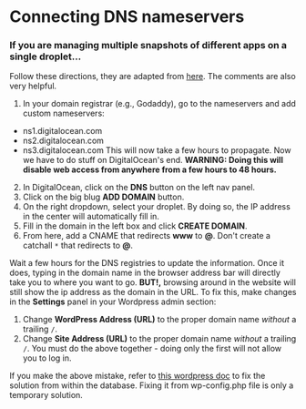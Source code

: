 # Connecting DNS nameservers

### If you are managing multiple snapshots of different apps on a single droplet...

Follow these directions, they are adapted from [here](https://www.digitalocean.com/community/tutorials/how-to-set-up-a-host-name-with-digitalocean). The comments are also very helpful.

1. In your domain registrar (e.g., Godaddy), go to the nameservers and add custom nameservers:
  * ns1.digitalocean.com
  * ns2.digitalocean.com
  * ns3.digitalocean.com
  This will now take a few hours to propagate. Now we have to do stuff on DigitalOcean's end. **WARNING: Doing this will disable web access from anywhere from a few hours to 48 hours.**
2. In DigitalOcean, click on the **DNS** button on the left nav panel.
3. Click on the big blug **ADD DOMAIN** button.
4. On the right dropdown, select your droplet. By doing so, the IP address in the center will automatically fill in. 
5. Fill in the domain in the left box and click **CREATE DOMAIN**.
6. From here, add a CNAME that redirects **www** to **@**. Don't create a catchall `*` that redirects to **@**.

Wait a few hours for the DNS registries to update the information. Once it does, typing in the domain name in the browser address bar will directly take you to where you want to go. **BUT!,** browsing around in the website will still show the ip address as the domain in the URL. To fix this, make changes in the **Settings** panel in your Wordpress admin section:

1. Change **WordPress Address (URL)** to the proper domain name *without* a trailing `/`.
2. Change **Site Address (URL)** to the proper domain name *without* a trailing `/`.
You must do the above together - doing only the first will not allow you to log in. 

If you make the above mistake, refer to [this wordpress doc](http://codex.wordpress.org/Changing_The_Site_URL) to fix the solution from within the database. Fixing it from wp-config.php file is only a temporary solution.




